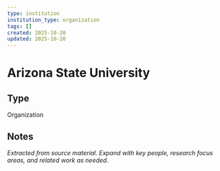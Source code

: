 ```yaml
---
type: institution
institution_type: organization
tags: []
created: 2025-10-20
updated: 2025-10-20
---
```


# Arizona State University

## Type

Organization

## Notes

*Extracted from source material. Expand with key people, research focus areas, and related work as needed.*
